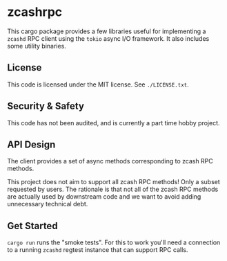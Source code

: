 # zcashrpc

This cargo package provides a few libraries useful for implementing a
`zcashd` RPC client using the `tokio` async I/O framework. It also
includes some utility binaries.

## License

This code is licensed under the MIT license. See `./LICENSE.txt`.

## Security & Safety

This code has not been audited, and is currently a part time hobby project.

## API Design

The client provides a set of async methods corresponding to zcash RPC
methods.

This project does not aim to support all zcash RPC methods! Only a
subset requested by users. The rationale is that not all of the zcash
RPC methods are actually used by downstream code and we want to avoid
adding unnecessary technical debt.

## Get Started

`cargo run` runs the "smoke tests". For this to work you'll need a connection to
a running `zcashd` regtest instance that can support RPC calls.

